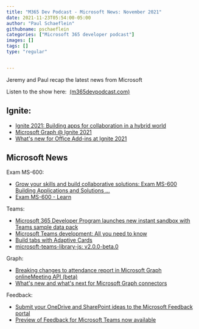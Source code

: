 ```yaml
---
title: "M365 Dev Podcast - Microsoft News: November 2021"
date: 2021-11-23T05:54:00-05:00
author: "Paul Schaeflein"
githubname: pschaeflein
categories: ["Microsoft 365 developer podcast"]
images: []
tags: []
type: "regular"


---
```


Jeremy and Paul recap the latest news from Microsoft

Listen to the show here: 
[(m365devpodcast.com)](https://www.m365devpodcast.com/e/microsoft-news-november-2021/)
## Ignite: 

-   [Ignite 2021: Building apps for collaboration in a hybrid
    world](https://devblogs.microsoft.com/microsoft365dev/ignite-2021-building-apps-for-collaboration-in-a-hybrid-world/?WT.mc_id=M365-MVP-4025164)
-   [Microsoft Graph @ Ignite
    2021](https://devblogs.microsoft.com/microsoft365dev/microsoft-graph-ignite-2021/?WT.mc_id=M365-MVP-4025164)
-   [What's new for Office Add-ins at Ignite
    2021](https://devblogs.microsoft.com/microsoft365dev/whats-new-for-office-add-ins-at-ignite-2021/?WT.mc_id=M365-MVP-4025164)

## Microsoft News 

Exam MS-600:

-   [Grow your skills and build collaborative solutions: Exam MS-600
    Building Applications and Solutions
    \...](https://devblogs.microsoft.com/microsoft365dev/grow-your-skills-and-build-collaborative-solutions-exam-ms-600-building-applications-and-solutions-with-microsoft-365-core-services/?WT.mc_id=M365-MVP-4025164)
-   [Exam MS-600 -
    Learn](https://docs.microsoft.com/en-us/learn/certifications/exams/ms-600?WT.mc_id=M365-MVP-4025164)

Teams:

-   [Microsoft 365 Developer Program launches new instant sandbox with
    Teams sample data
    pack](https://devblogs.microsoft.com/microsoft365dev/microsoft-365-developer-program-launches-new-instant-sandbox-with-teams-sample-data-pack/?WT.mc_id=M365-MVP-4025164)
-   [Microsoft Teams development: All you need to
    know](https://devblogs.microsoft.com/microsoft365dev/microsoft-teams-development-all-you-need-to-know/?WT.mc_id=M365-MVP-4025164)
-   [Build tabs with Adaptive
    Cards](https://docs.microsoft.com/en-us/microsoftteams/platform/tabs/how-to/build-adaptive-card-tabs?WT.mc_id=M365-MVP-4025164)
-   [microsoft-teams-library-js:
    v2.0.0-beta.0](https://github.com/OfficeDev/microsoft-teams-library-js/blob/2.0-preview/CHANGELOG.md)

Graph:

-   [Breaking changes to attendance report in Microsoft Graph
    onlineMeeting API
    (beta)](https://devblogs.microsoft.com/microsoft365dev/breaking-changes-to-attendance-report-in-microsoft-graph-onlinemeeting-api-beta/?WT.mc_id=M365-MVP-4025164)
-   [What's new and what's next for Microsoft Graph
    connectors](https://techcommunity.microsoft.com/t5/microsoft-search-blog/what-s-new-and-what-s-next-for-microsoft-graph-connectors/ba-p/2913895?WT.mc_id=M365-MVP-4025164)

Feedback:

-   [Submit your OneDrive and SharePoint ideas to the Microsoft Feedback
    portal](https://techcommunity.microsoft.com/t5/microsoft-sharepoint-blog/submit-your-onedrive-and-sharepoint-ideas-to-the-microsoft/ba-p/2982918?WT.mc_id=M365-MVP-4025164)
-   [Preview of Feedback for Microsoft Teams now
    available](https://techcommunity.microsoft.com/t5/microsoft-teams-blog/preview-of-feedback-for-microsoft-teams-now-available/ba-p/2896845?WT.mc_id=M365-MVP-4025164)
